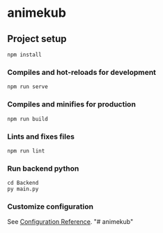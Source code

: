 # animekub

## Project setup
```
npm install
```

### Compiles and hot-reloads for development
```
npm run serve
```

### Compiles and minifies for production
```
npm run build
```

### Lints and fixes files
```
npm run lint
```

### Run backend python
```
cd Backend
py main.py
```
### Customize configuration
See [Configuration Reference](https://cli.vuejs.org/config/).
"# animekub" 
